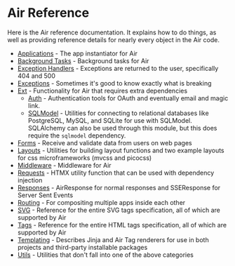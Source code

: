 # Air Reference

Here is the Air reference documentation. It explains how to do things, as well as providing reference details for nearly every object in the Air code.

- [Applications](applications/) - The app instantiator for Air
- [Background Tasks](background/) - Background tasks for Air
- [Exception Handlers](exception_handlers/) - Exceptions are returned to the user, specifically 404 and 500
- [Exceptions](exceptions/) - Sometimes it's good to know exactly what is breaking
- [Ext](ext/) - Functionality for Air that requires extra dependencies
  - [Auth](ext/auth/) - Authentication tools for OAuth and eventually email and magic link.
  - [SQLModel](ext/sqlmodel/) - Utilities for connecting to relational databases like PostgreSQL, MySQL, and SQLite for use with SQLModel. SQLAlchemy can also be used through this module, but this does require the `sqlmodel` dependency.
- [Forms](forms/) - Receive and validate data from users on web pages
- [Layouts](layouts/) - Utilities for building layout functions and two example layouts for css microframeworks (mvcss and picocss)
- [Middleware](middleware/) - Middleware for Air
- [Requests](requests/) - HTMX utility function that can be used with dependency injection
- [Responses](responses/) - AirResponse for normal responses and SSEResponse for Server Sent Events
- [Routing](routing/) - For compositing multiple apps inside each other
- [SVG](svg/) - Reference for the entire SVG tags specification, all of which are supported by Air
- [Tags](tags/) - Reference for the entire HTML tags specification, all of which are supported by Air
- [Templating](templating/) - Describes Jinja and Air Tag renderers for use in both projects and third-party installable packages
- [Utils](utils/) - Utilities that don't fall into one of the above categories
